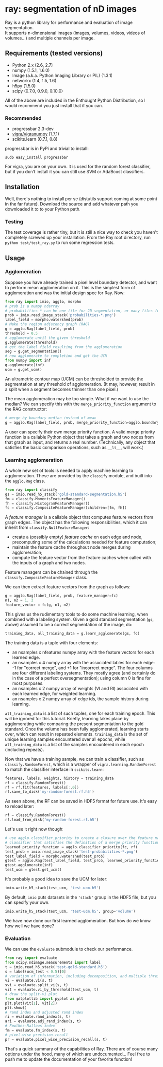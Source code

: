 # ray: segmentation of nD images

Ray is a python library for performance and evaluation of image segmentation.  
It supports n-dimensional images (images, volumes, videos, videos of 
volumes...) and multiple channels per image.

## Requirements (tested versions)

* Python 2.x (2.6, 2.7)
* numpy (1.5.1, 1.6.0)
* Image (a.k.a. Python Imaging Library or PIL) (1.3.1)
* networkx (1.4, 1.5, 1.6)
* h5py (1.5.0)
* scipy (0.7.0, 0.9.0, 0.10.0)

All of the above are included in the Enthought Python Distribution, so I would
recommend you just install that if you can.

### Recommended

* progressbar 2.3-dev
* [vigra/vigranumpy](hci.iwr.uni-heidelberg.de/vigra/) (1.7.1)
* scikits.learn (0.7.1, 0.8)

progressbar is in PyPi and trivial to install:

```
sudo easy_install progressbar
```

For vigra, you are on your own. It is used for the random forest classifier,
but if you don't install it you can still use SVM or AdaBoost classifiers.

## Installation

Well, there's nothing to install per se (distutils support coming at some point
in the far future). Download the source and add whatever path you downloaded it
to to your Python path.

### Testing

The test coverage is rather tiny, but it is still a nice way to check you
haven't completely screwed up your installation. From the Ray root directory,
run `python test/test_ray.py` to run some regression tests.

## Usage

### Agglomeration

Suppose you have already trained a pixel level boundary detector, and want to
perform mean agglomeration on it. This is the simplest form of agglomeration
and was the initial design spec for Ray. Now:

```python
from ray import imio, agglo, morpho
# prob is a numpy ndarray
# probabilities-* can be one file for 2D segmentation, or many files for 3D.
prob = imio.read_image_stack('probabilities-*.png') 
label_field = morpho.watershed(prob)
# Make the region adjacency graph (RAG)
g = agglo.Rag(label_field, prob)
threshold = 0.5
# agglomerate until the given threshold
g.agglomerate(threshold)
# get the label field resulting from the agglomeration
seg = g.get_segmentation() 
# now agglomerate to completion and get the UCM
from numpy import inf
g.agglomerate(inf)
ucm = g.get_ucm()
```

An ultrametric contour map (UCM) can be thresholded to provide the segmentation
at any threshold of agglomeration. (It may, however, result in a split when a
segment becomes thinner than one pixel.)

The mean agglomeration may be too simple. What if we want to use the median?
We can specify this with the `merge_priority_function` argument to the RAG
constructor:

```python
# merge by boundary median instead of mean
g = agglo.Rag(label_field, prob, merge_priority_function=agglo.boundary_median)
```

A user can specify their own merge priority function. A valid merge priority
function is a callable Python object that takes a graph and two nodes from that
graph as input, and returns a real number. (Technically, any object that
satisfies the basic comparison operations, such as `__lt__`, will work.)

### Learning agglomeration

A whole new set of tools is needed to apply machine learning to agglomeration.
These are provided by the `classify` module, and built into the `agglo.Rag`
class.

```python
from ray import classify
gs = imio.read_h5_stack('gold-standard-segmentation.h5')
fm = classify.MomentsFeatureManager()
fh = classify.HistogramFeatureManager()
fc = classify.CompositeFeatureManager(children=[fm, fh])
```

A _feature manager_ is a callable object that computes feature vectors from
graph edges. The object has the following responsibilities, which it can inherit
from `classify.NullFeatureManager`:

* create a (possibly empty) _feature cache_ on each edge and node, precomputing
  some of the calculations needed for feature computation;
* maintain the feature cache throughout node merges during agglomeration;
* compute the feature vector from the feature caches when called with the
  inputs of a graph and two nodes.

Feature managers can be chained through the `classify.CompositeFeatureManager`
class.

We can then extract feature vectors from the graph as follows:

```python
g = agglo.Rag(label_field, prob, feature_manager=fc)
n1, n2 = 1, 2
feature_vector = fc(g, n1, n2)
```

This gives us the rudimentary tools to do some machine learning, when combined
with a labeling system. Given a gold standard segmentation (`gs`, above)
assumed to be a correct segmentation of the image, do:

```python
training_data, all_training_data = g.learn_agglomerate(gs, fc)
```

The training data is a tuple with four elements:

* an nsamples x nfeatures numpy array with the feature vectors for each
  learned edge.
* an nsamples x 4 numpy array with the associated lables for each edge: -1 for
  "correct merge", and +1 for "incorrect merge". The four columns are four
  different labeling systems. They mostly agree (and certainly do in the case
  of a perfect oversegmentation); using column 0 is fine for most purposes.
* an nsamples x 2 numpy array of weights (VI and RI) associated with each 
  learned edge, for weighted learning.
* an nsamples x 2 numpy array of edge ids, the sample history during learning.

`all_training_data` is a list of such tuples, one for each training epoch.
This will be ignored for this tutorial. Briefly, learning takes place by
agglomerating while comparing the present segmentation to the gold standard.
Once the volume has been fully agglomerated, learning starts over, which can
result in repeated elements. `training_data` is the set of unique learning
samples encountered over all epochs, while `all_training_data` is a list of
the samples encountered in each epoch (including repeats).

Now that we have a training sample, we can train a classifier, such as
`classify.RandomForest`, which is a wrapper of `vigra.learning.RandomForest`
to match the classifier interface in `scikits.learn`:

```python
features, labels, weights, history = training_data
rf = classify.RandomForest()
rf = rf.fit(features, labels[:,0])
rf.save_to_disk('my-random-forest.rf.h5')
```

As seen above, the RF can be saved in HDF5 format for future use. It's easy to
reload later:

```python
rf = classify.RandomForest()
rf.load_from_disk('my-random-forest.rf.h5')
```

Let's use it right now though:

```python
# use agglo.classifier_priority to create a closure over the feature map and
# classifier that satisfies the definition of a merge priority function.
learned_priority_function = agglo.classifier_priority(fc, rf)
test_prob = imio.read_image_stack('test-probabilities-*.png')
test_label_field = morpho.watershed(test_prob)
gtest = agglo.Rag(test_label_field, test_prob, learned_priority_function)
gtest.agglomerate(inf)
test_ucm = gtest.get_ucm()
```

It's probably a good idea to save the UCM for later:

```python
imio.write_h5_stack(test_ucm, 'test-ucm.h5')
```

By default, `imio` puts datasets in the `'stack'` group in the HDF5 file, but
you can specify your own.

```python
imio.write_h5_stack(test_ucm, 'test-ucm.h5', group='volume')
```

We have now done our first learned agglomeration. But how do we know how well
we have done?

### Evaluation

We can use the `evaluate` submodule to check our performance.

```python
from ray import evaluate
from scipy.ndimage.measurements import label
t = imio.read_h5_stack('test-gold-standard.h5')
s = label(ucm_test < 0.5)[0]
# variation of information, including decomposition, and multiple thresholds
vi = evaluate.vi(s, t)
svi = evaluate.split_vi(s, t)
vit = evaluate.vi_by_threshold(test_ucm, t)
# draw the split-vi plot
from matplotlib import pyplot as plt
plt.plot(vit[1], vit[2])
plt.show()
# rand index and adjusted rand index
ri = evaluate.rand_index(s, t)
ari = evaluate.adj_rand_index(s, t)
# Fowlkes-Mallows index
fm = evaluate.fm_index(s, t)
# pixel-wise precision-recall
pr = evaluate.pixel_wise_precision_recall(s, t)
```

That's a quick summary of the capabilities of Ray. There are of course many
options under the hood, many of which are undocumented... Feel free to push me
to update the documentation of your favorite function!
